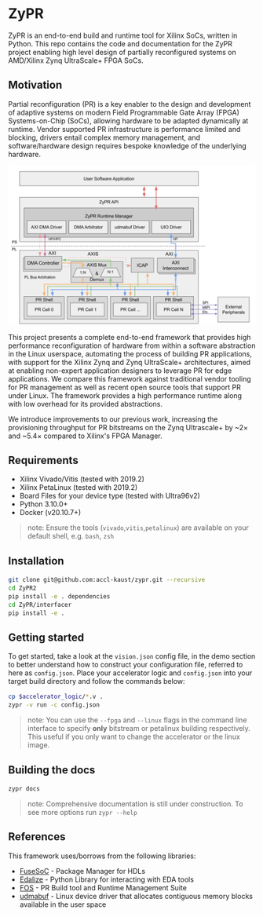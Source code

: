 # ZyPR

ZyPR is an end-to-end build and runtime tool for Xilinx SoCs, written in Python.
This repo contains the code and documentation for the ZyPR project enabling high level design of partially reconfigured systems on AMD/Xilinx Zynq UltraScale+ FPGA SoCs.

## Motivation

Partial reconfiguration (PR) is a key enabler to the design and development of adaptive systems on modern Field Programmable Gate Array (FPGA) Systems-on-Chip (SoCs), allowing hardware to be adapted dynamically at runtime.
Vendor supported PR infrastructure is performance limited and blocking, drivers entail complex memory management, and software/hardware design requires bespoke knowledge of the underlying hardware.

![zypr architecture](assets/img/zypr.svg)

This project presents a complete end-to-end framework that provides high performance reconfiguration of hardware from within a software abstraction in the Linux userspace, automating the process of building PR applications, with support for the Xilinx Zynq and Zynq UltraScale+ architectures, aimed at enabling non-expert application designers to leverage PR for edge applications.
We compare this framework against traditional vendor tooling for PR management as well as recent open source tools that support PR under Linux.
The framework provides a high performance runtime along with low overhead for its provided abstractions.

We introduce improvements to our previous work, increasing the provisioning throughput for PR bitstreams on the Zynq Ultrascale+ by ~2$\times$ and ~5.4$\times$ compared to Xilinx's FPGA Manager.

## Requirements

- Xilinx Vivado/Vitis (tested with 2019.2)
- Xilinx PetaLinux (tested with 2019.2)
- Board Files for your device type (tested with Ultra96v2)
- Python 3.10.0+
- Docker (v20.10.7+)

> note: Ensure the tools (`vivado`,`vitis`,`petalinux`) are available on your default shell, e.g. `bash`, `zsh`

## Installation

```bash
git clone git@github.com:accl-kaust/zypr.git --recursive
cd ZyPR2
pip install -e . dependencies
cd ZyPR/interfacer
pip install -e .
```

## Getting started

To get started, take a look at the `vision.json` config file, in the demo section to better understand how to construct your configuration file, referred to here as `config.json`.
Place your accelerator logic and `config.json` into your target build directory and follow the commands below:

```bash
cp $accelerator_logic/*.v .
zypr -v run -c config.json
```

> note: You can use the `--fpga` and `--linux` flags in the command line interface to specify **only** bitstream or petalinux building respectively. This useful if you only want to change the accelerator or the linux image.

## Building the docs

```bash
zypr docs
```

> note: Comprehensive documentation is still under construction. To see more options run `zypr --help`

## References

This framework uses/borrows from the following libraries:

- [FuseSoC](https://github.com/olofk/fusesoc) - Package Manager for HDLs
- [Edalize](https://github.com/olofk/edalize) - Python Library for interacting with EDA tools
- [FOS](https://github.com/FPGA-Research-Manchester/fos) - PR Build tool and Runtime Management Suite
- [udmabuf](https://github.com/ikwzm/udmabuf) - Linux device driver that allocates contiguous memory blocks available in the user space
